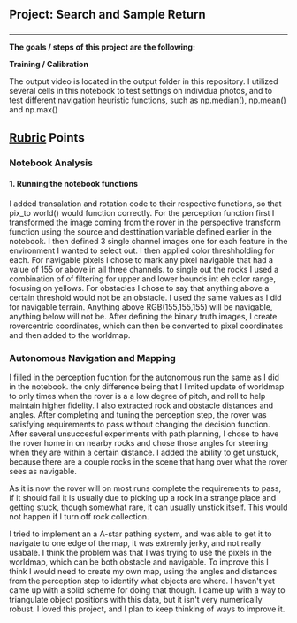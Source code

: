 ## Project: Search and Sample Return
### 

---


**The goals / steps of this project are the following:**  

**Training / Calibration**  

The output video is located in the output folder in this repository. I utilized several cells in this notebook to test settings on individua photos, and to test different navigation heuristic functions, such as np.median(), np.mean() and np.max()

 

[//]: # (Image References)

[image1]: ./misc/rover_image.jpg
[image2]: ./calibration_images/example_grid1.jpg
[image3]: ./calibration_images/example_rock1.jpg 

## [Rubric](https://review.udacity.com/#!/rubrics/916/view) Points

### Notebook Analysis
#### 1. Running the notebook functions
I added transalation and rotation code to their respective functions, so that pix_to world() would function correctly. For the perception function first I transformed the image coming from the rover in the perspective transform function using the source and desttination variable defined earlier in the notebook. I then defined 3 single channel images one for each feature in the environment I wanted to select out. I then applied color threshholding for each. For navigable pixels I chose to mark any pixel navigable that had a value of 155 or above in all three channels. to single out the rocks I used a combination of of filtering for upper and lower bounds int eh color range, focusing on yellows.  For obstacles I chose to say that anything above a certain threshold would not be an obstacle. I used the same values as I did for navigable terrain. Anything above RGB(155,155,155) will be navigable, anything below will not be. After defining the binary truth images, I create rovercentric coordinates, which can then be converted to pixel coordinates and then added to the worldmap. 


### Autonomous Navigation and Mapping

I filled in the perception fucntion for the autonomous run the same as I did in the notebook. the only difference being that I limited update of worldmap to only times when the rover is a a low degree of pitch, and roll to help maintain higher fidelity. I also extracted rock and obstacle distances and angles. After completing and tuning the perception step, the rover was satisfying requirements to pass without changing the decision function. After several unsuccesful experiments with path planning, I chose to have the rover home in on nearby rocks and chose those angles for steering when they are within a certain distance. I added the ability to get unstuck, because there are a couple rocks in the scene that hang over what the rover sees as navigable. 

As it is now the rover will on most runs complete the requirements to pass, if it should fail it is usually due to picking up a rock in a strange place and getting stuck, though somewhat rare, it can usually unstick itself. This would not happen if I turn off rock collection. 

I tried to implement an a A-star pathing system, and was able to get it to navigate to one edge of the map, it was extremly jerky, and not really usabale. I think the problem was that I was trying to use the pixels in the worldmap, which can be both obstacle and navigable. To improve this I think I would need to create my own map, using the angles and distances from the perception step to identify what objects are where. I haven't yet came up with a solid scheme for doing that though. I came up with a way to triangulate object positions with this data, but it isn't very numerically robust. I loved this project, and I plan to keep thinking of ways to improve it. 






